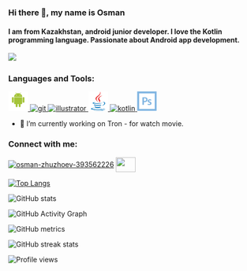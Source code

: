 ### Hi there 👋, my name is Osman
#### I am from Kazakhstan, android junior developer. I love the Kotlin programming language. Passionate about Android app development.
![](https://justresults.co.nz/wp-content/uploads/2015/10/web-developer-banner.png)

<h3 align="left">Languages and Tools: </h3>
<p align="left"> <a href="https://developer.android.com" target="_blank" rel="noreferrer"> <img src="https://raw.githubusercontent.com/devicons/devicon/master/icons/android/android-original-wordmark.svg" alt="android" width="40" height="40"/> </a> <a href="https://git-scm.com/" target="_blank" rel="noreferrer"> <img src="https://www.vectorlogo.zone/logos/git-scm/git-scm-icon.svg" alt="git" width="40" height=" 40"/> </a> <a href="https://www.adobe.com/in/products/illustrator.html" target="_blank" rel="noreferrer"> <img src="https://www.vectorlogo.zone/logos/adobe_illustrator/adobe_illustrator-icon.svg" alt="illustrator" width="40" height="40"/> </a> <a href="https://www.java.com" target="_blank" rel="noreferrer"> <img src="https://raw.githubusercontent.com/devicons/devicon/master/icons/java/java-original.svg" alt="java" width="40" height="40"/> </a> <a href="https://kotlinlang.org" target="_blank" rel="noreferrer"> <img src="https://www.vectorlogo.zone/logos/kotlinlang/kotlinlang-icon.svg" alt="kotlin" width="40" height="40"/> </a> <a href="https://www.photoshop.com/en" target="_blank" rel="noreferrer"> <img src="https://raw.githubusercontent.com/devicons/devicon/master/icons/photoshop/photoshop-line.svg" alt="photoshop" width="40" height="40"/> </a > </p>



- 🔭 I’m currently working on Tron - for watch movie.
<h3 align="left">Connect with me:</h3>
<p align="left">
<a href="https://linkedin.com/in/osman-zhuzhoev-393562226" target="blank"><img align="center" src="https://raw.githubusercontent.com/rahuldkjain/github-profile-readme-generator/master/src/images/icons/Social/linked-in-alt.svg" alt="osman-zhuzhoev-393562226" height="30" width="40" /></a>
<a href="https://t.me/osmanboy" target="blank"><img align="center" src="https://cdn.jsdelivr.net/npm/simple-icons@3.0.1/icons/telegram.svg"  height="30" width="40" /></a>


[![Top Langs](https://github-readme-stats.vercel.app/api/top-langs/?username=osman-boy&theme=aura&layout=compact)](https://github.com/anuraghazra/github-readme-stats)

![GitHub stats](https://github-readme-stats.vercel.app/api?username=osman-boy&show_icons=true&theme=midnight-purple)

![GitHub Activity Graph](https://activity-graph.herokuapp.com/graph?username=osman-boy&theme=midnight-purple)

![GitHub metrics](https://metrics.lecoq.io/osman-boy)

![GitHub streak stats](https://github-readme-streak-stats.herokuapp.com/?user=osman-boy)

![Profile views](https://gpvc.arturio.dev/osman-boy)  
